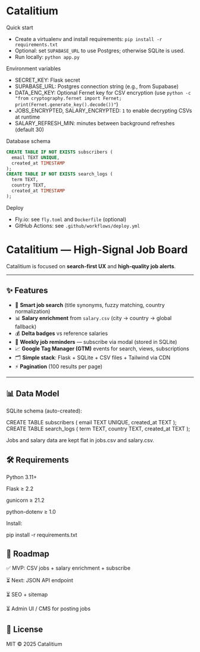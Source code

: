 ﻿# Catalitium

Quick start
- Create a virtualenv and install requirements: `pip install -r requirements.txt`
- Optional: set `SUPABASE_URL` to use Postgres; otherwise SQLite is used.
- Run locally: `python app.py`

Environment variables
- SECRET_KEY: Flask secret
- SUPABASE_URL: Postgres connection string (e.g., from Supabase)
- DATA_ENC_KEY: Optional Fernet key for CSV encryption (use `python -c "from cryptography.fernet import Fernet; print(Fernet.generate_key().decode())"`)
- JOBS_ENCRYPTED, SALARY_ENCRYPTED: `1` to enable decrypting CSVs at runtime
- SALARY_REFRESH_MIN: minutes between background refreshes (default 30)

Database schema
```sql
CREATE TABLE IF NOT EXISTS subscribers (
  email TEXT UNIQUE,
  created_at TIMESTAMP
);
CREATE TABLE IF NOT EXISTS search_logs (
  term TEXT,
  country TEXT,
  created_at TIMESTAMP
);
```

Deploy
- Fly.io: see `fly.toml` and `Dockerfile` (optional)
- GitHub Actions: see `.github/workflows/deploy.yml`
# Catalitium — High-Signal Job Board

Catalitium is focused on **search-first UX** and **high-quality job alerts**.

---

## ✨ Features
- 🔎 **Smart job search** (title synonyms, fuzzy matching, country normalization)
- 📊 **Salary enrichment** from `salary.csv` (city → country → global fallback)
- 💰 **Delta badges** vs reference salaries
- 📧 **Weekly job reminders** — subscribe via modal (stored in SQLite)
- 📈 **Google Tag Manager (GTM)** events for search, views, subscriptions
- 🗂 **Simple stack**: Flask + SQLite + CSV files + Tailwind via CDN
- ⚡ **Pagination** (100 results per page)

---

## 📊 Data Model

SQLite schema (auto-created):

CREATE TABLE subscribers (
  email TEXT UNIQUE,
  created_at TEXT
);
CREATE TABLE search_logs (
  term TEXT,
  country TEXT,
  created_at TEXT
);


Jobs and salary data are kept flat in jobs.csv and salary.csv.

## 🛠 Requirements

Python 3.11+

Flask ≥ 2.2

gunicorn ≥ 21.2

python-dotenv ≥ 1.0

Install:

pip install -r requirements.txt

## 🧭 Roadmap

✅ MVP: CSV jobs + salary enrichment + subscribe

⏳ Next: JSON API endpoint

⏳ SEO + sitemap

⏳ Admin UI / CMS for posting jobs

## 🤝 License


MIT © 2025 Catalitium
